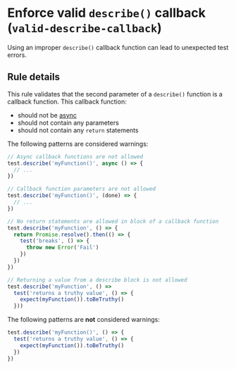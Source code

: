 # Enforce valid `describe()` callback (`valid-describe-callback`)

Using an improper `describe()` callback function can lead to unexpected test
errors.

## Rule details

This rule validates that the second parameter of a `describe()` function is a
callback function. This callback function:

- should not be
  [async](https://developer.mozilla.org/en-US/docs/Web/JavaScript/Reference/Statements/async_function)
- should not contain any parameters
- should not contain any `return` statements

The following patterns are considered warnings:

```js
// Async callback functions are not allowed
test.describe('myFunction()', async () => {
  // ...
})

// Callback function parameters are not allowed
test.describe('myFunction()', (done) => {
  // ...
})

// No return statements are allowed in block of a callback function
test.describe('myFunction', () => {
  return Promise.resolve().then(() => {
    test('breaks', () => {
      throw new Error('Fail')
    })
  })
})

// Returning a value from a describe block is not allowed
test.describe('myFunction', () =>
  test('returns a truthy value', () => {
    expect(myFunction()).toBeTruthy()
  }))
```

The following patterns are **not** considered warnings:

```js
test.describe('myFunction()', () => {
  test('returns a truthy value', () => {
    expect(myFunction()).toBeTruthy()
  })
})
```
